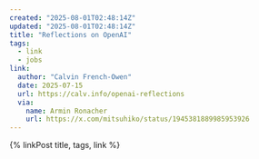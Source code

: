 ```yaml
---
created: "2025-08-01T02:48:14Z"
updated: "2025-08-01T02:48:14Z"
title: "Reflections on OpenAI"
tags:
  - link
  - jobs
link:
  author: "Calvin French-Owen"
  date: 2025-07-15
  url: https://calv.info/openai-reflections
  via:
    name: Armin Ronacher
    url: https://x.com/mitsuhiko/status/1945381889985953926
---
```


{% linkPost title, tags, link %}
